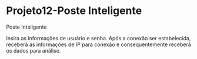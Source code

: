 # Projeto12-Poste Inteligente
Poste Inteligente

Insira as informações de usuário e senha. Após a conexão ser estabelecida, receberá as informações de IP para conexão e consequentemente receberá os dados para análise.
